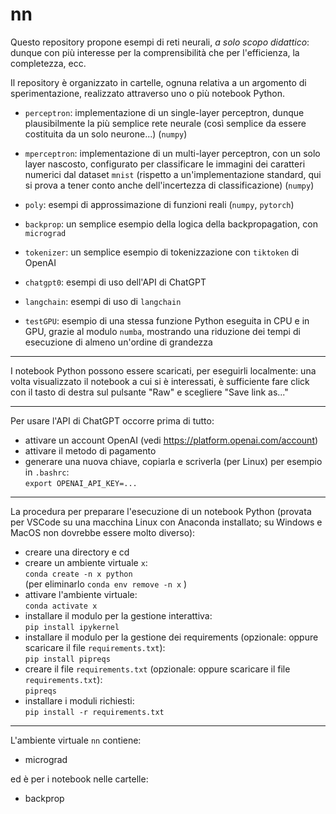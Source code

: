 # nn

Questo repository propone esempi di reti neurali, _a solo scopo didattico_: dunque con più interesse per la comprensibilità che per l'efficienza, la completezza, ecc.

Il repository è organizzato in cartelle, ognuna relativa a un argomento di sperimentazione, realizzato attraverso uno o più notebook Python.

* `perceptron`: implementazione di un single-layer perceptron, dunque plausibilmente la più semplice rete neurale (così semplice da essere costituita da un solo neurone...) (`numpy`)

* `mperceptron`: implementazione di un multi-layer perceptron, con un solo layer nascosto, configurato per classificare le immagini dei caratteri numerici dal dataset `mnist` (rispetto a un'implementazione standard, qui si prova a tener conto anche dell'incertezza di classificazione) (`numpy`)

* `poly`: esempi di approssimazione di funzioni reali  (`numpy`, `pytorch`)

* `backprop`: un semplice esempio della logica della backpropagation, con `micrograd`

* `tokenizer`: un semplice esempio di tokenizzazione con `tiktoken` di OpenAI

* `chatgpt0`: esempi di uso dell'API di ChatGPT

* `langchain`: esempi di uso di `langchain`

* `testGPU`: esempio di una stessa funzione Python eseguita in CPU e in GPU, grazie al modulo `numba`, mostrando una riduzione dei tempi di esecuzione di almeno un'ordine di grandezza


---
I notebook Python possono essere scaricati, per eseguirli localmente: una volta visualizzato il notebook a cui si è interessati, è sufficiente fare click con il tasto di destra sul pulsante "Raw" e scegliere "Save link as..."

---
Per usare l'API di ChatGPT occorre prima di tutto:
* attivare un account OpenAI (vedi https://platform.openai.com/account)
* attivare il metodo di pagamento
* generare una nuova chiave, copiarla e scriverla (per Linux) per esempio in `.bashrc`:  
    `export OPENAI_API_KEY=...`

---
La procedura per preparare l'esecuzione di un notebook Python (provata per VSCode su una macchina Linux con Anaconda installato; su Windows e MacOS non dovrebbe essere molto diverso):
* creare una directory e cd
* creare un ambiente virtuale `x`:  
   `conda create -n x python`  
(per eliminarlo `conda env remove -n x` )
* attivare l'ambiente virtuale:  
    `conda activate x`
* installare il modulo per la gestione interattiva:  
    `pip install ipykernel`
* installare il modulo per la gestione dei requirements (opzionale: oppure scaricare il file `requirements.txt`):  
    `pip install pipreqs`
* creare il file `requirements.txt` (opzionale: oppure scaricare il file `requirements.txt`):  
    `pipreqs`
* installare i moduli richiesti:  
    `pip install -r requirements.txt`

---
L'ambiente virtuale `nn` contiene:
* micrograd

ed è per i notebook nelle cartelle:
* backprop
